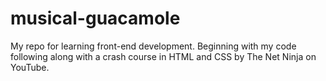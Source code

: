 # musical-guacamole
My repo for learning front-end development. Beginning with my code following along with a crash course in HTML and CSS by The Net Ninja on YouTube.
